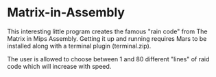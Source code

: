 # Matrix-in-Assembly

This interesting little program creates the famous "rain code" from The Matrix in Mips Assembly. Getting it up and running requires Mars to be installed along with a terminal plugin (terminal.zip).

The user is allowed to choose between 1 and 80 different "lines" of raid code which will increase with speed.